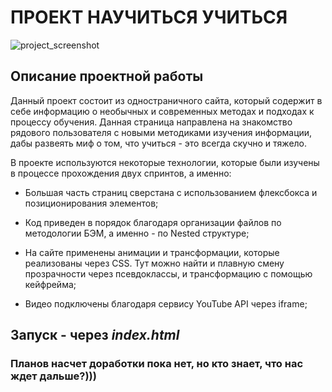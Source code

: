 # ПРОЕКТ НАУЧИТЬСЯ УЧИТЬСЯ

<img src="https://github.com/mmariaiv/russian-travel/assets/94047579/ab9f6a64-a0aa-4b06-bdd0-f13bc2aa744d" alt="project_screenshot"> 

## Описание проектной работы

Данный проект состоит из одностраничного сайта, который содержит в себе информацию о необычных и современных методах и подходах к процессу обучения. Данная страница направлена на знакомство рядового пользователя с новыми методиками изучения информации, дабы развеять миф о том, что учиться - это всегда скучно и тяжело.

В проекте используются некоторые технологии, которые были изучены в процессе прохождения двух спринтов, а именно:

- Большая часть страниц сверстана с использованием флексбокса и позиционирования элементов;

- Код приведен в порядок благодаря организации файлов по методологии БЭМ, а именно - по Nested структуре;

- На сайте применены анимации и трансформации, которые реализованы через CSS. Тут можно найти и плавную смену прозрачности через псевдоклассы, и трансформацию с помощью кейфрейма;

- Видео подключены благодаря сервису YouTube API через iframe;

## Запуск - через _**index.html**_

### Планов насчет доработки пока нет, но кто знает, что нас ждет дальше?)))


